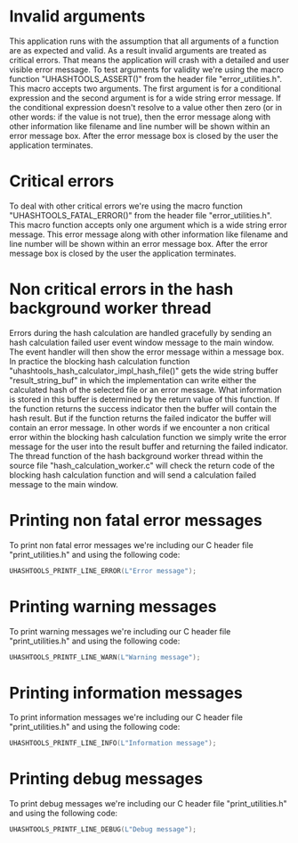 <!--
SPDX-FileCopyrightText: 2024 Marcel Gosmann <thafiredragonofdeath@gmail.com>
SPDX-License-Identifier: CC0-1.0
-->

# Invalid arguments
This application runs with the assumption that all arguments of a
function are as expected and valid. As a result invalid arguments
are treated as critical errors. That means the application will 
crash with a detailed and user visible error message.
To test arguments for validity we're using the macro function
"UHASHTOOLS_ASSERT()" from the header file "error_utilities.h".
This macro accepts two arguments. The first argument is for a
conditional expression and the second argument is for a wide string
error message. If the conditional expression doesn't resolve to
a value other then zero (or in other words: if the value is not
true), then the error message along with other information like
filename and line number will be shown within an error message box.
After the error message box is closed by the user the application
terminates.

# Critical errors
To deal with other critical errors we're using the macro function
"UHASHTOOLS_FATAL_ERROR()" from the header file "error_utilities.h".
This macro function accepts only one argument which is a wide
string error message. This error message along with other
information like filename and line number will be shown within an
error message box. After the error message box is closed by the user
the application terminates.

# Non critical errors in the hash background worker thread
Errors during the hash calculation are handled gracefully by sending
an hash calculation failed user event window message to the main
window. The event handler will then show the error message within a
message box. In practice the blocking hash calculation function
"uhashtools_hash_calculator_impl_hash_file()" gets the wide string
buffer "result_string_buf" in which the implementation can write
either the calculated hash of the selected file or an error message.
What information is stored in this buffer is determined by the
return value of this function. If the function returns the success
indicator then the buffer will contain the hash result. But if the
function returns the failed indicator the buffer will contain an
error message. In other words if we encounter a non critical error
within the blocking hash calculation function we simply write the
error message for the user into the result buffer and returning
the failed indicator. The thread function of the hash background
worker thread within the source file "hash_calculation_worker.c"
will check the return code of the blocking hash calculation function
and will send a calculation failed message to the main window.

# Printing non fatal error messages
To print non fatal error messages we're including our C header file
"print_utilities.h" and using the following code:
```C
UHASHTOOLS_PRINTF_LINE_ERROR(L"Error message");
```

# Printing warning messages
To print warning messages we're including our C header file
"print_utilities.h" and using the following code:
```C
UHASHTOOLS_PRINTF_LINE_WARN(L"Warning message");
```

# Printing information messages
To print information messages we're including our C header file
"print_utilities.h" and using the following code:
```C
UHASHTOOLS_PRINTF_LINE_INFO(L"Information message");
```

# Printing debug messages
To print debug messages we're including our C header file
"print_utilities.h" and using the following code:
```C
UHASHTOOLS_PRINTF_LINE_DEBUG(L"Debug message");
```